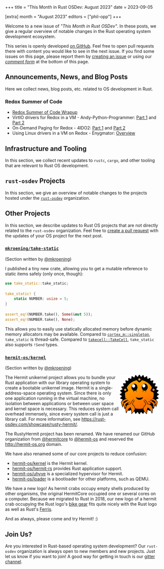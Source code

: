+++
title = "This Month in Rust OSDev: August 2023"
date = 2023-09-05

[extra]
month = "August 2023"
editors = ["phil-opp"]
+++

Welcome to a new issue of _"This Month in Rust OSDev"_. In these posts, we give a regular overview of notable changes in the Rust operating system development ecosystem.

<!-- more -->

This series is openly developed [on GitHub](https://github.com/rust-osdev/homepage/). Feel free to open pull requests there with content you would like to see in the next issue. If you find some issues on this page, please report them by [creating an issue](https://github.com/rust-osdev/homepage/issues/new) or using our <a href="#comment-form">_comment form_</a> at the bottom of this page.

<!--
    This is a draft for the upcoming "This Month in Rust OSDev (August 2023)" post.
    Feel free to create pull requests against the `next` branch to add your
    content here.
    Please take a look at the past posts on https://rust-osdev.com/ to see the
    general structure of these posts.
-->

## Announcements, News, and Blog Posts

Here we collect news, blog posts, etc. related to OS development in Rust.

### Redox Summer of Code

- [Redox Summer of Code Wrapup](https://redox-os.org/news/rsoc-2023-wrapup/)
- VirtIO drivers for Redox in a VM  - Andy-Python-Programmer: [Part 1](https://www.redox-os.org/news/rsoc-virtio-1/) and [Part 2](https://redox-os.org/news/rsoc-virtio-2/)
- On-Demand Paging for Redox - 4lDO2: [Part 1](https://www.redox-os.org/news/kernel-8/) and [Part 2](https://redox-os.org/news/kernel-9/)
- Using Linux drivers in a VM on Redox - Enygmator: [Overview](https://www.redox-os.org/news/rsoc-2023-eny-1/)

<!--
Please follow this template:

- [Title](https://example.com)
  - (optional) Some additional context
-->


## Infrastructure and Tooling

In this section, we collect recent updates to `rustc`, `cargo`, and other tooling that are relevant to Rust OS development.

<!--
    Please use the following template:

- [Title](https://example.com)
  - (optional) Some additional context
-->


## `rust-osdev` Projects

In this section, we give an overview of notable changes to the projects hosted under the [`rust-osdev`](https://github.com/rust-osdev/about) organization.

<!--
    Please use the following template:

    ### [`repo_name`](https://github.com/rust-osdev/repo_name)
    <span class="maintainers">Maintained by [@maintainer_1](https://github.com/maintainer_1)</span>

    The `repo_name` crate ...<<short introduction>>...

    We merged the following changes this month:
    <<changelog, either in list or text form>>
-->


## Other Projects

In this section, we describe updates to Rust OS projects that are not directly related to the `rust-osdev` organization. Feel free to [create a pull request](https://github.com/rust-osdev/homepage/pulls) with the updates of your OS project for the next post.


### [`mkroening/take-static`](https://github.com/mkroening/take-static)
<span class="maintainers">(Section written by [@mkroening](https://github.com/mkroening))</span>

I published a tiny new crate, allowing you to get a mutable reference to static items safely (only once, though):

```rust
use take_static::take_static;

take_static! {
    static NUMBER: usize = 5;
}

assert_eq!(NUMBER.take(), Some(&mut 5));
assert_eq!(NUMBER.take(), None);
```

This allows you to easily use statically allocated memory before dynamic memory allocators may be available.
Compared to [`cortex_m::singleton`], `take_static` is thread-safe.
Compared to [`takecell::TakeCell`], `take_static` also supports `!Send` types.

[`cortex_m::singleton`]: https://docs.rs/cortex-m/0.7.7/cortex_m/macro.singleton.html
[`takecell::TakeCell`]: https://docs.rs/takecell/0.1.1/takecell/index.html


### [`hermit-os/kernel`](https://github.com/hermit-os/kernel)
<span class="maintainers">(Section written by [@mkroening](https://github.com/mkroening))</span>

<img width="128" align="right" src="https://raw.githubusercontent.com/hermit-os/.github/47a27de62e8cfc658ddbccb3f00743c7538281ae/img/Hermit.svg" />

The Hermit unikernel project allows you to bundle your Rust application with our library operating system to create a bootable unikernel image.
Hermit is a single-address-space operating system.
Since there is only one application running in the virtual machine, no isolation between applications or between user space and kernel space is necessary.
This reduces system call overhead immensely, since every system call is just a library call.
For more information, see <https://rust-osdev.com/showcase/rusty-hermit/>.

The RustyHermit project has been renamed.
We have renamed our GitHub organization from [@hermitcore](https://github.com/hermitcore) to [@hermit-os](https://github.com/hermit-os) and reserved the <http://hermit-os.org> domain.

We have also renamed some of our core projects to reduce confusion:
- [hermit-os/kernel](https://github.com/hermit-os/kernel) is the Hermit kernel.
- [hermit-os/hermit-rs](https://github.com/hermit-os/hermit-rs) provides Rust application support.
- [hermit-os/uhyve](https://github.com/hermit-os/uhyve) is a specialized hypervisor for Hermit.
- [hermit-os/loader](https://github.com/hermit-os/loader) is a bootloader for other platforms, such as QEMU.

We have a new logo!
As hermit crabs occupy empty shells produced by other organisms, the original HermitCore occupied one or several cores on a computer.
Because we migrated to Rust in 2018, our new logo of a hermit crab occupying the Rust logo's [bike gear](https://bugzilla.mozilla.org/show_bug.cgi?id=680521) fits quite nicely with the Rust logo as well as Rust's [Ferris](https://rustacean.net/).

And as always, please come and try Hermit! :)


<!--
    Please use the following template:

    ### [`owner_name/repo_name`](https://github.com/rust-osdev/owner_name/repo_name)
    <span class="maintainers">(Section written by [@your_github_name](https://github.com/your_github_name))</span>

    ...<<your project updates>>...
-->



## Join Us?

Are you interested in Rust-based operating system development? Our `rust-osdev` organization is always open to new members and new projects. Just let us know if you want to join! A good way for getting in touch is our [gitter channel](https://gitter.im/rust-osdev/Lobby).
